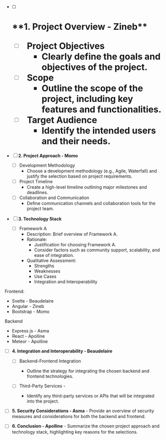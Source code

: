 
- [ ] <h1> **1. Project Overview - Zineb**

    - [ ] Project Objectives
		- Clearly define the goals and objectives of the project.
    - [ ] Scope
		- Outline the scope of the project, including key features and functionalities.
    - [ ] Target Audience
		- Identify the intended users and their needs.

- [ ] **2. Project Approach - Momo**
    - [ ] Development Methodology
		- Choose a development methodology (e.g., Agile, Waterfall) and justify the selection based on project requirements.
    - [ ] Project Timeline
		- Create a high-level timeline outlining major milestones and deadlines.
    - [ ] Collaboration and Communication
		- Define communication channels and collaboration tools for the project team.

- [ ] **3. Technology Stack**

	- [ ] Framework A
		- Description: Brief overview of Framework A.
		- Rationale:
			- Justification for choosing Framework A.
			- Consider factors such as community support, scalability, and ease of integration.
		- Qualitative Assessment:
			- Strengths
			- Weaknesses
			- Use Cases
			- Integration and Interoperability

Frontend:
 - Svelte - Beaudelaire
 - Angular - Zineb
 - Bootstrap - Momo

 Backend
 - Express js - Asma
 - React - Apolline
 - Meteor - Apolline

  - [ ] **4. Integration and Interoperability - Beaudelaire**

    - [ ] Backend-Frontend Integration 
		- Outline the strategy for integrating the chosen backend and frontend technologies.

    - [ ] Third-Party Services -  
		- Identify any third-party services or APIs that will be integrated into the project.

- [ ] **5. Security Considerations - Asma**
		- Provide an overview of security measures and considerations for both the backend and frontend.

- [ ] **6. Conclusion - Apolline**
		- Summarize the chosen project approach and technology stack, highlighting key reasons for the selections.
